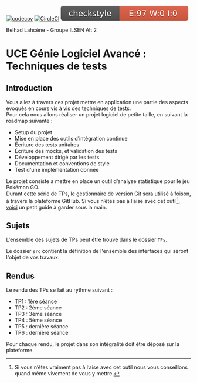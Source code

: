 [![codecov](https://codecov.io/gh/lahcene-belhadi/ceri-m1-techniques-de-test/branch/master/graph/badge.svg?token=3AQZXYLFQW)](https://codecov.io/gh/lahcene-belhadi/ceri-m1-techniques-de-test) [![CircleCI](https://dl.circleci.com/status-badge/img/gh/lahcene-belhadi/ceri-m1-techniques-de-test/tree/master.svg?style=svg)](https://dl.circleci.com/status-badge/redirect/gh/lahcene-belhadi/ceri-m1-techniques-de-test/tree/master) ![Checkstyle](target/site/badges/checkstyle-result.svg)

Belhad Lahcène - Groupe ILSEN Alt 2

# UCE Génie Logiciel Avancé : Techniques de tests

## Introduction

Vous allez à travers ces projet mettre en application une partie des aspects évoqués en cours vis à vis des techniques de tests.  
Pour cela nous allons réaliser un projet logiciel de petite taille, en suivant la roadmap suivante : 
- Setup du projet
- Mise en place des outils d’intégration continue
- Écriture des tests unitaires
- Écriture des mocks, et validation des tests
- Développement dirigé par les tests
- Documentation et conventions de style
- Test d'une implémentation donnée

Le projet consiste à mettre en place un outil d’analyse statistique pour le jeu Pokémon GO.  
Durant cette série de TPs, le gestionnaire de version Git sera utilisé à foison, à travers la plateforme GitHub. Si vous n’êtes pas à l’aise avec cet outil[^1], [voici](http://rogerdudler.github.io/git-guide/) un petit guide à garder sous la main.

## Sujets

L'ensemble des sujets de TPs peut être trouvé dans le dossier `TPs`.

Le dossier `src` contient la définition de l'ensemble des interfaces qui seront l'objet de vos travaux.

## Rendus

Le rendu des TPs se fait au rythme suivant :

- TP1 : 1ère séance
- TP2 : 2ème séance
- TP3 : 3ème séance
- TP4 : 5ème séance
- TP5 : dernière séance
- TP6 : dernière séance

Pour chaque rendu, le projet dans son intégralité doit être déposé sur la plateforme.

[^1]: Si vous n’êtes vraiment pas à l’aise avec cet outil nous vous conseillons quand même vivement de vous y mettre.

